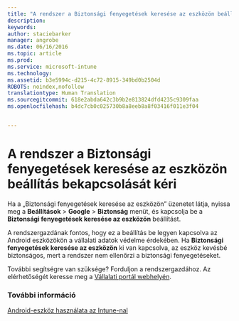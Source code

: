 ```yaml
---
title: "A rendszer a Biztonsági fenyegetések keresése az eszközön beállítás bekapcsolását kéri | Microsoft Intune"
description: 
keywords: 
author: staciebarker
manager: angrobe
ms.date: 06/16/2016
ms.topic: article
ms.prod: 
ms.service: microsoft-intune
ms.technology: 
ms.assetid: b3e5994c-d215-4c72-8915-349bd0b2504d
ROBOTS: noindex,nofollow
translationtype: Human Translation
ms.sourcegitcommit: 618e2abda642c3b9b2e813824dfd4235c9309faa
ms.openlocfilehash: b4dc7cb0c025730b8a8eeb8a8f03416f011e3f04


---
```


# A rendszer a Biztonsági fenyegetések keresése az eszközön beállítás bekapcsolását kéri

 Ha a „Biztonsági fenyegetések keresése az eszközön” üzenetet látja, nyissa meg a **Beállítások** > **Google** > **Biztonság** menüt, és kapcsolja be a **Biztonsági fenyegetések keresése az eszközön** beállítást.

A rendszergazdának fontos, hogy ez a beállítás be legyen kapcsolva az Android eszközökön a vállalati adatok védelme érdekében. Ha **Biztonsági fenyegetések keresése az eszközön** ki van kapcsolva, az eszköz kevésbé biztonságos, mert a rendszer nem ellenőrzi a biztonsági fenyegetéseket.

További segítségre van szüksége? Forduljon a rendszergazdához. Az elérhetőségét keresse meg a [Vállalati portál webhelyén](http://portal.manage.microsoft.com).

### További információ
[Android-eszköz használata az Intune-nal](using-your-android-device-with-intune.md)



<!--HONumber=Jul16_HO4-->


